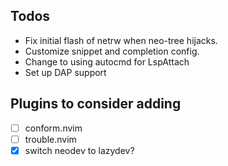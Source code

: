 ## Todos
- Fix initial flash of netrw when neo-tree hijacks.
- Customize snippet and completion config.
- Change to using autocmd for LspAttach
- Set up DAP support

## Plugins to consider adding
- [ ] conform.nvim
- [ ] trouble.nvim
- [x] switch neodev to lazydev?
